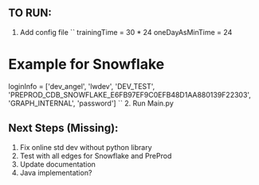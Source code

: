 ## TO RUN:
1. Add config file
``
trainingTime =  30 * 24
oneDayAsMinTime = 24

# Example for Snowflake
loginInfo = ['dev_angel', 'lwdev', 'DEV_TEST',
             'PREPROD_CDB_SNOWFLAKE_E6FB97EF9C0EFB48D1AA880139F22303', 'GRAPH_INTERNAL',
             'password']
``
2. Run Main.py

## Next Steps (Missing):
1. Fix online std dev without python library
2. Test with all edges for Snowflake and PreProd
3. Update documentation
4. Java implementation?
